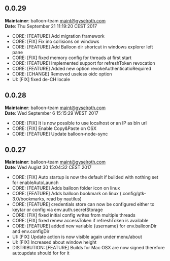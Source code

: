 ## 0.0.29
**Maintainer**: balloon-team <maint@gyselroth.com>\
**Date**: Thu September 21 11:19:20 CEST 2017

* CORE: [FEATURE] Add migration framework
* CORE: [FIX] Fix ino collisions on windows
* CORE: [FEATURE] Add Balloon dir shortcut in windows explorer left pane
* CORE: [FIX] fixed memory config for threads at first start
* CORE: [FEATURE] Implemented support for refreshToken revocation
* CORE: [FEATURE] Added new option revokeAuthenticatioRequired
* CORE: [CHANGE] Removed useless oidc option
* UI: [FIX] fixed de-CH locale


## 0.0.28
**Maintainer**: balloon-team <maint@gyselroth.com>\
**Date**: Wed September 6 15:15:29 WEST 2017

* CORE: [FIX] It is now possible to use localhost or an IP as bln url
* CORE: [FIX] Enable Copy&Paste on OSX
* CORE: [FEATURE] Update balloon-node-sync


## 0.0.27
**Maintainer**: balloon-team <maint@gyselroth.com>\
**Date**: Wed Augist 30 15:04:32 CEST 2017

* CORE: [FIX] Auto startup is now the default if builded with nothing set for enableAutoLaunch
* CORE: [FEATURE] Adds balloon folder icon on linux
* CORE: [FEATURE] Adds balloon bookmark on linux (.config/gtk-3.0/bookmarks, read by nautilus)
* CORE: [FEATURE] credentials store can now be configured either to keytar or config via env.auth.secretStorage
* CORE: [FIX] fixed initial config writes from multiple threads
* CORE: [FIX] fixed renew accessToken if refreshToken is available
* CORE: [FEATURE] added new variable {username} for env.balloonDir and env.configDir
* UI: [FIX] Update action is now visible again under menu/about
* UI: [FIX] Increased about window height
* DISTRIBUTION: [FEATURE] Builds for Mac OSX are now signed therefore autoupdate should for for it
